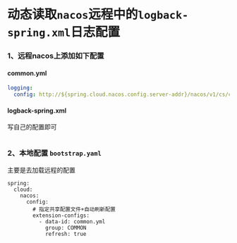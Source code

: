# 动态读取`nacos`远程中的`logback-spring.xml`日志配置

### 1、远程nacos上添加如下配置

#### common.yml

```yml
logging:
  config: http://${spring.cloud.nacos.config.server-addr}/nacos/v1/cs/configs?group=COMMON&tenant=${spring.cloud.nacos.config.namespace}&username=${spring.cloud.nacos.username}&password=${spring.cloud.nacos.password}&dataId=logback-spring.xml
```

#### logback-spring.xml

写自己的配置即可

```xml

```

### 2、本地配置 `bootstrap.yaml`

主要是去加载远程的配置

```shell
spring:
  cloud:
    nacos:
      config:
        # 指定共享配置文件+自动刷新配置
        extension-configs:
          - data-id: common.yml
            group: COMMON
            refresh: true
```
